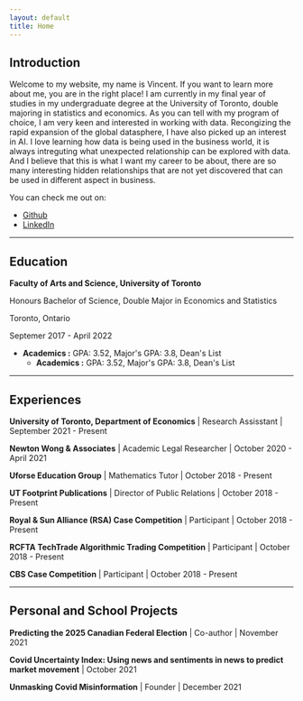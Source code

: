 ```yaml
---
layout: default
title: Home
---
```


## Introduction

<p class="message">
Welcome to my website, my name is Vincent. If you want to learn more about me, you are in the right place! I am currently in my final year of studies in my undergraduate degree at the University of Toronto, double majoring in statistics and economics. As you can tell with my program of choice, I am very keen and interested in working with data. Recongizing the rapid expansion of the global datasphere, I have also picked up an interest in AI. I love learning how data is being used in the business world, it is always intreguting what unexpected relationship can be explored with data. And I believe that this is what I want my career to be about, there are so many interesting hidden relationships that are not yet discovered that can be used in different aspect in business.



</p>


You can check me out on:


* [Github](https://github.com/Vincentcchu)
* [LinkedIn](https://www.linkedin.com/in/vincentsmcchu/)

---

## Education

<!-- <div class="line">
    <p class="line-left"> <b>Faculty of Arts and Science, University of Toronto </b>  <br /> <em> <sup> Honours Bachelor of Science, Double Major in Economics and Statistics </sup> </em> </p>
    <p class="line-right">Toronto, Ontario <br /> <sup> Septemer 2017 - April 2022 </sup> </p>
</div> -->

<div class="line">
    <div class="line-left-col">
        <p class="line-top"> <b> Faculty of Arts and Science, University of Toronto </b> </p>
        <p class="line-bottom">Honours Bachelor of Science, Double Major in Economics and Statistics</p>
    </div>    
    <div class="line-left-col">
        <p class="line-top">Toronto, Ontario</p>
        <p class="line-bottom">Septemer 2017 - April 2022</p>
    </div>
</div>



<!-- <div class="line">
    <p class="line-left"> <b>Faculty of Arts and Science, University of Toronto </b>  </p>
    <p class="line-right">Toronto, Ontario </p>
</div>


<div class="line">
    <p class="line-left"> <em> <sup> Honours Bachelor of Science, Double Major in Economics and Statistics </sup> </em> </p>
    <p class="line-right"><sup> Septemer 2017 - April 2022 </sup></p>
</div> -->


<!-- <div class="line">
    <p class="line-left">Honours Bachelor of Science, Double Major in Economics and Statistics</p>
    <p class="line-right">Septemer 2017 - April 2022</p>
</div> -->

<!-- <div class="line">
    <p class="line-left">Minoring in Computer Science</p>
    <p class="line-right">September 2020 - Present</p>
</div> -->
* **Academics :** GPA: 3.52, Major's GPA: 3.8, Dean's List
    * **Academics :** GPA: 3.52, Major's GPA: 3.8, Dean's List


---


## Experiences

<!-- Maybe add description here too  -->

**University of Toronto, Department of Economics** | Research Assisstant | September 2021 - Present

**Newton Wong & Associates** | Academic Legal Researcher | October 2020 -  April 2021

**Uforse Education Group** | Mathematics Tutor | October 2018 - Present

**UT Footprint Publications** | Director of Public Relations | October 2018 - Present

**Royal & Sun Alliance (RSA) Case Competition** | Participant | October 2018 - Present

**RCFTA TechTrade Algorithmic Trading Competition** | Participant | October 2018 - Present

**CBS Case Competition** | Participant | October 2018 - Present




---



## Personal and School Projects

**Predicting the 2025 Canadian Federal Election** | Co-author | November 2021

**Covid Uncertainty Index: Using news and sentiments in news to predict market movement** | October 2021

<!-- maybe include a short description for the projects and a link -->

**Unmasking Covid Misinformation** | Founder | December 2021

<!-- is Covid just another flu with a simple data analysis -->

